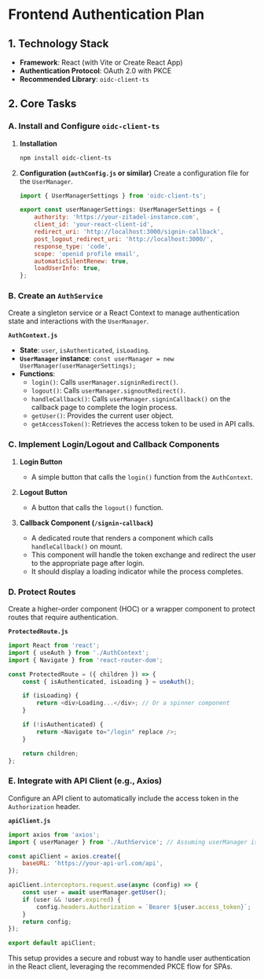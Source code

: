 # Frontend Authentication Plan

## 1. Technology Stack
- **Framework**: React (with Vite or Create React App)
- **Authentication Protocol**: OAuth 2.0 with PKCE
- **Recommended Library**: `oidc-client-ts`

## 2. Core Tasks

### A. Install and Configure `oidc-client-ts`
1.  **Installation**
    ```bash
    npm install oidc-client-ts
    ```

2.  **Configuration (`authConfig.js` or similar)**
    Create a configuration file for the `UserManager`.

    ```javascript
    import { UserManagerSettings } from 'oidc-client-ts';

    export const userManagerSettings: UserManagerSettings = {
        authority: 'https://your-zitadel-instance.com',
        client_id: 'your-react-client-id',
        redirect_uri: 'http://localhost:3000/signin-callback',
        post_logout_redirect_uri: 'http://localhost:3000/',
        response_type: 'code',
        scope: 'openid profile email',
        automaticSilentRenew: true,
        loadUserInfo: true,
    };
    ```

### B. Create an `AuthService`
Create a singleton service or a React Context to manage authentication state and interactions with the `UserManager`.

**`AuthContext.js`**
-   **State**: `user`, `isAuthenticated`, `isLoading`.
-   **`UserManager` instance**: `const userManager = new UserManager(userManagerSettings);`
-   **Functions**:
    -   `login()`: Calls `userManager.signinRedirect()`.
    -   `logout()`: Calls `userManager.signoutRedirect()`.
    -   `handleCallback()`: Calls `userManager.signinCallback()` on the callback page to complete the login process.
    -   `getUser()`: Provides the current user object.
    -   `getAccessToken()`: Retrieves the access token to be used in API calls.

### C. Implement Login/Logout and Callback Components

1.  **Login Button**
    -   A simple button that calls the `login()` function from the `AuthContext`.

2.  **Logout Button**
    -   A button that calls the `logout()` function.

3.  **Callback Component (`/signin-callback`)**
    -   A dedicated route that renders a component which calls `handleCallback()` on mount.
    -   This component will handle the token exchange and redirect the user to the appropriate page after login.
    -   It should display a loading indicator while the process completes.

### D. Protect Routes
Create a higher-order component (HOC) or a wrapper component to protect routes that require authentication.

**`ProtectedRoute.js`**
```javascript
import React from 'react';
import { useAuth } from './AuthContext';
import { Navigate } from 'react-router-dom';

const ProtectedRoute = ({ children }) => {
    const { isAuthenticated, isLoading } = useAuth();

    if (isLoading) {
        return <div>Loading...</div>; // Or a spinner component
    }

    if (!isAuthenticated) {
        return <Navigate to="/login" replace />;
    }

    return children;
};
```

### E. Integrate with API Client (e.g., Axios)
Configure an API client to automatically include the access token in the `Authorization` header.

**`apiClient.js`**
```javascript
import axios from 'axios';
import { userManager } from './AuthService'; // Assuming userManager is exported

const apiClient = axios.create({
    baseURL: 'https://your-api-url.com/api',
});

apiClient.interceptors.request.use(async (config) => {
    const user = await userManager.getUser();
    if (user && !user.expired) {
        config.headers.Authorization = `Bearer ${user.access_token}`;
    }
    return config;
});

export default apiClient;
```

This setup provides a secure and robust way to handle user authentication in the React client, leveraging the recommended PKCE flow for SPAs.
